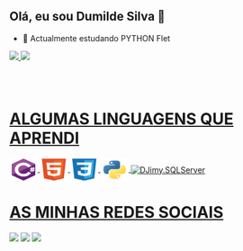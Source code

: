 ## Olá, eu sou Dumilde Silva 👋


- 🌱 Actualmente estudando PYTHON Flet 

<div>
  <a href ="https://github.com/DJimy11">
  <img height="auto" src="https://github-readme-stats.vercel.app/api?username=DJimy11&show_icons=true&theme=radical"/>
  <img height="auto" src="https://github-readme-stats.vercel.app/api/top-langs/?username=DJimy11&layout=compact&theme=radical"/>
</div> 
  
  ##
  
<div style="display: inline_block"><br>
  <h1>ALGUMAS LINGUAGENS QUE APRENDI</h1>
  <img align="center" alt="DJimy.csharp" width="50" height="40" src = "https://github.com/devicons/devicon/blob/master/icons/csharp/csharp-original.svg"/>
  <img align="center" alt="DJimy.CSS" width="50" height="40" src = "https://github.com/devicons/devicon/blob/master/icons/html5/html5-original.svg"/>
  <img align="center" alt="DJimy.HTML" width="50" height="40" src = "https://github.com/devicons/devicon/blob/master/icons/css3/css3-original.svg"/>
  <img align="center" alt="DJimy.python" width="50" height="40" src = "https://github.com/devicons/devicon/blob/1119b9f84c0290e0f0b38982099a2bd027a48bf1/icons/python/python-original.svg"/>
  <img align="center" alt="DJimy.SQLServer" width="50" height="40" src="icons/microsoftsqlserver/microsoftsqlserver-plain.svg"/>
</div>
  
  ## 
  
  <div>
    <h1>AS MINHAS REDES SOCIAIS</h1>
    <a href="https://www.instagram.com/silvans.11/" target="_blank"><img src="https://img.shields.io/badge/Instagram-E4405F?style=for-the-badge&logo=instagram&logoColor=white" target="_blank"></a>
    <a href="https://www.facebook.com/domilde.guiminha/" target="_blank"><img src="https://img.shields.io/badge/Facebook-1877F2?style=for-the-badge&logo=facebook&logoColor=white" target="_blank"></a>
    <a href="https://twitter.com/thedumilde" target="_blank"><img src="https://img.shields.io/badge/Twitter-1DA1F2?style=for-the-badge&logo=twitter&logoColor=white" target="_blank"></a>
  </div>
